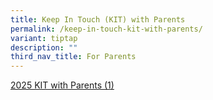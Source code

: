 ```yaml
---
title: Keep In Touch (KIT) with Parents
permalink: /keep-in-touch-kit-with-parents/
variant: tiptap
description: ""
third_nav_title: For Parents
---
```

<p><a href="/files/2025_KIT_with_Parents__1_.pdf" rel="noopener nofollow" target="_blank">2025 KIT with Parents (1)</a>
</p>